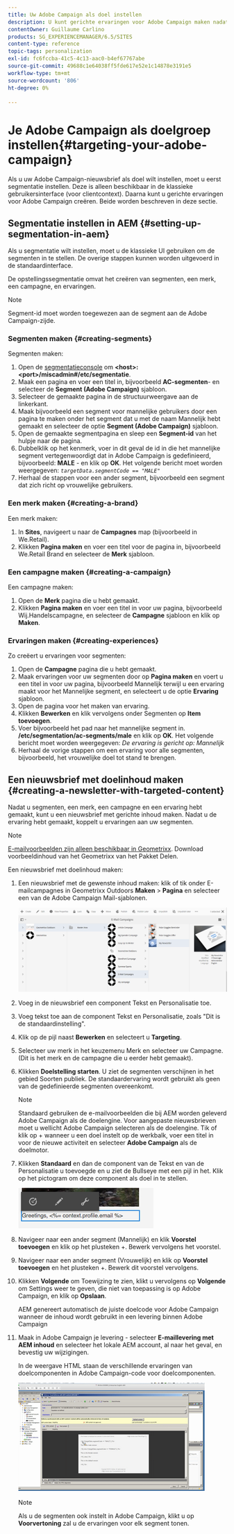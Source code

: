 ```yaml
---
title: Uw Adobe Campaign als doel instellen
description: U kunt gerichte ervaringen voor Adobe Campaign maken nadat u segmentatie hebt ingesteld.
contentOwner: Guillaume Carlino
products: SG_EXPERIENCEMANAGER/6.5/SITES
content-type: reference
topic-tags: personalization
exl-id: fc6fccba-41c5-4c13-aac0-b4ef67767abe
source-git-commit: 49688c1e64038ff5fde617e52e1c14878e3191e5
workflow-type: tm+mt
source-wordcount: '806'
ht-degree: 0%

---
```


# Je Adobe Campaign als doelgroep instellen{#targeting-your-adobe-campaign}

Als u uw Adobe Campaign-nieuwsbrief als doel wilt instellen, moet u eerst segmentatie instellen. Deze is alleen beschikbaar in de klassieke gebruikersinterface (voor clientcontext). Daarna kunt u gerichte ervaringen voor Adobe Campaign creëren. Beide worden beschreven in deze sectie.

## Segmentatie instellen in AEM {#setting-up-segmentation-in-aem}

Als u segmentatie wilt instellen, moet u de klassieke UI gebruiken om de segmenten in te stellen. De overige stappen kunnen worden uitgevoerd in de standaardinterface.

De opstellingssegmentatie omvat het creëren van segmenten, een merk, een campagne, en ervaringen.

>[!NOTE]
>
>Segment-id moet worden toegewezen aan de segment aan de Adobe Campaign-zijde.

### Segmenten maken {#creating-segments}

Segmenten maken:

1. Open de [segmentatieconsole](http://localhost:4502/miscadmin#/etc/segmentation) om **&lt;host>:&lt;port>/miscadmin#/etc/segmentatie**.
1. Maak een pagina en voer een titel in, bijvoorbeeld **AC-segmenten**- en selecteer de **Segment (Adobe Campaign)** sjabloon.
1. Selecteer de gemaakte pagina in de structuurweergave aan de linkerkant.
1. Maak bijvoorbeeld een segment voor mannelijke gebruikers door een pagina te maken onder het segment dat u met de naam Mannelijk hebt gemaakt en selecteer de optie **Segment (Adobe Campaign)** sjabloon.
1. Open de gemaakte segmentpagina en sleep een **Segment-id** van het hulpje naar de pagina.
1. Dubbelklik op het kenmerk, voer in dit geval de id in die het mannelijke segment vertegenwoordigt dat in Adobe Campaign is gedefinieerd, bijvoorbeeld: **MALE** - en klik op **OK**. Het volgende bericht moet worden weergegeven: *`targetData.segmentCode == "MALE"`*
1. Herhaal de stappen voor een ander segment, bijvoorbeeld een segment dat zich richt op vrouwelijke gebruikers.

### Een merk maken {#creating-a-brand}

Een merk maken:

1. In **Sites**, navigeert u naar de **Campagnes** map (bijvoorbeeld in We.Retail).
1. Klikken **Pagina maken** en voer een titel voor de pagina in, bijvoorbeeld We.Retail Brand en selecteer de **Merk** sjabloon.

### Een campagne maken {#creating-a-campaign}

Een campagne maken:

1. Open de **Merk** pagina die u hebt gemaakt.
1. Klikken **Pagina maken** en voer een titel in voor uw pagina, bijvoorbeeld Wij.Handelscampagne, en selecteer de **Campagne** sjabloon en klik op **Maken**.

### Ervaringen maken {#creating-experiences}

Zo creëert u ervaringen voor segmenten:

1. Open de **Campagne** pagina die u hebt gemaakt.
1. Maak ervaringen voor uw segmenten door op **Pagina maken** en voert u een titel in voor uw pagina, bijvoorbeeld Mannelijk terwijl u een ervaring maakt voor het Mannelijke segment, en selecteert u de optie **Ervaring** sjabloon.
1. Open de pagina voor het maken van ervaring.
1. Klikken **Bewerken** en klik vervolgens onder Segmenten op **Item toevoegen**.
1. Voer bijvoorbeeld het pad naar het mannelijke segment in. **/etc/segmentation/ac-segments/male** en klik op **OK**. Het volgende bericht moet worden weergegeven: *De ervaring is gericht op: Mannelijk*
1. Herhaal de vorige stappen om een ervaring voor alle segmenten, bijvoorbeeld, het vrouwelijke doel tot stand te brengen.

## Een nieuwsbrief met doelinhoud maken {#creating-a-newsletter-with-targeted-content}

Nadat u segmenten, een merk, een campagne en een ervaring hebt gemaakt, kunt u een nieuwsbrief met gerichte inhoud maken. Nadat u de ervaring hebt gemaakt, koppelt u ervaringen aan uw segmenten.

>[!NOTE]
>
>[E-mailvoorbeelden zijn alleen beschikbaar in Geometrixx](/help/sites-developing/we-retail.md). Download voorbeeldinhoud van het Geometrixx van het Pakket Delen.

Een nieuwsbrief met doelinhoud maken:

1. Een nieuwsbrief met de gewenste inhoud maken: klik of tik onder E-mailcampagnes in Geometrixx Outdoors **Maken** > **Pagina** en selecteer een van de Adobe Campaign Mail-sjablonen.

   ![chlimage_1-188](assets/chlimage_1-188.png)

1. Voeg in de nieuwsbrief een component Tekst en Personalisatie toe.
1. Voeg tekst toe aan de component Tekst en Personalisatie, zoals &quot;Dit is de standaardinstelling&quot;.
1. Klik op de pijl naast **Bewerken** en selecteert u **Targeting**.
1. Selecteer uw merk in het keuzemenu Merk en selecteer uw Campagne. (Dit is het merk en de campagne die u eerder hebt gemaakt).
1. Klikken **Doelstelling starten**. U ziet de segmenten verschijnen in het gebied Soorten publiek. De standaardervaring wordt gebruikt als geen van de gedefinieerde segmenten overeenkomt.

   >[!NOTE]
   >
   >Standaard gebruiken de e-mailvoorbeelden die bij AEM worden geleverd Adobe Campaign als de doelengine. Voor aangepaste nieuwsbrieven moet u wellicht Adobe Campaign selecteren als de doelengine. Tik of klik op + wanneer u een doel instelt op de werkbalk, voer een titel in voor de nieuwe activiteit en selecteer **Adobe Campaign** als de doelmotor.

1. Klikken **Standaard** en dan de component van de Tekst en van de Personalisatie u toevoegde en u ziet de Bullseye met een pijl in het. Klik op het pictogram om deze component als doel in te stellen.

   ![chlimage_1-189](assets/chlimage_1-189.png)

1. Navigeer naar een ander segment (Mannelijk) en klik **Voorstel toevoegen** en klik op het plusteken +. Bewerk vervolgens het voorstel.
1. Navigeer naar een ander segment (Vrouwelijk) en klik op **Voorstel toevoegen** en het plusteken +. Bewerk dit voorstel vervolgens.
1. Klikken **Volgende** om Toewijzing te zien, klikt u vervolgens op **Volgende** om Settings weer te geven, die niet van toepassing is op Adobe Campaign, en klik op **Opslaan**.

   AEM genereert automatisch de juiste doelcode voor Adobe Campaign wanneer de inhoud wordt gebruikt in een levering binnen Adobe Campaign

1. Maak in Adobe Campaign je levering - selecteer **E-maillevering met AEM inhoud** en selecteer het lokale AEM account, al naar het geval, en bevestig uw wijzigingen.

   In de weergave HTML staan de verschillende ervaringen van doelcomponenten in Adobe Campaign-code voor doelcomponenten.

   ![chlimage_1-190](assets/chlimage_1-190.png)

   >[!NOTE]
   >
   >Als u de segmenten ook instelt in Adobe Campaign, klikt u op **Voorvertoning** zal u de ervaringen voor elk segment tonen.
